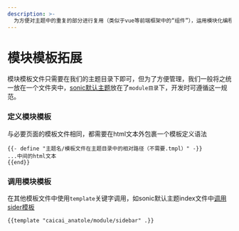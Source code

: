 ```yaml
---
description: >-
  为方便对主题中的重复的部分进行复用（类似于vue等前端框架中的“组件”），运用模块化编程思想，我们可以在sonic本身必要的模板文件之外，定义一些我们自己的模板文件。
---
```


# 模块模板拓展

模块模板文件只需要在我们的主题目录下即可，但为了方便管理，我们一般将之统一放在一个文件夹中，[sonic默认主题](https://github.com/go-sonic/default-theme-anatole)放在了`module目录`下，开发时可遵循这一规范。

### 定义模块模板

与必要页面的模板文件相同，都需要在html文本外包裹一个模板定义语法

```
{{- define "主题名/模板文件在主题目录中的相对路径（不需要.tmpl）" -}}
...中间的html文本
{{end}}
```

### 调用模块模板

在其他模板文件中使用`template`关键字调用，如sonic默认主题index文件中[调用sider模板](https://github.com/go-sonic/default-theme-anatole/blob/master/journals.tmpl#L26)

```
{{template "caicai_anatole/module/sidebar" .}}
```



